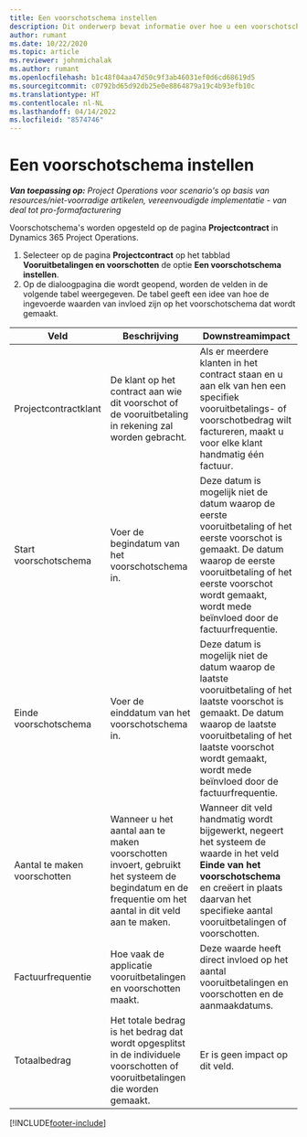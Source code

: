 ```yaml
---
title: Een voorschotschema instellen
description: Dit onderwerp bevat informatie over hoe u een voorschotschema in Project Operations instelt.
author: rumant
ms.date: 10/22/2020
ms.topic: article
ms.reviewer: johnmichalak
ms.author: rumant
ms.openlocfilehash: b1c48f04aa47d50c9f3ab46031ef0d6cd68619d5
ms.sourcegitcommit: c0792bd65d92db25e0e8864879a19c4b93efb10c
ms.translationtype: HT
ms.contentlocale: nl-NL
ms.lasthandoff: 04/14/2022
ms.locfileid: "8574746"
---
```

# <a name="set-up-a-retainer-schedule"></a>Een voorschotschema instellen

_**Van toepassing op:** Project Operations voor scenario's op basis van resources/niet-voorradige artikelen, vereenvoudigde implementatie - van deal tot pro-formafacturering_

Voorschotschema's worden opgesteld op de pagina **Projectcontract** in Dynamics 365 Project Operations.

1. Selecteer op de pagina **Projectcontract** op het tabblad **Vooruitbetalingen en voorschotten** de optie **Een voorschotschema instellen**.
2. Op de dialoogpagina die wordt geopend, worden de velden in de volgende tabel weergegeven. De tabel geeft een idee van hoe de ingevoerde waarden van invloed zijn op het voorschotschema dat wordt gemaakt.

| Veld | Beschrijving | Downstreamimpact |
| --- | --- | --- |
| Projectcontractklant | De klant op het contract aan wie dit voorschot of de vooruitbetaling in rekening zal worden gebracht. | Als er meerdere klanten in het contract staan en u aan elk van hen een specifiek vooruitbetalings- of voorschotbedrag wilt factureren, maakt u voor elke klant handmatig één factuur. |
| Start voorschotschema | Voer de begindatum van het voorschotschema in. | Deze datum is mogelijk niet de datum waarop de eerste vooruitbetaling of het eerste voorschot is gemaakt. De datum waarop de eerste vooruitbetaling of het eerste voorschot wordt gemaakt, wordt mede beïnvloed door de factuurfrequentie. |
| Einde voorschotschema | Voer de einddatum van het voorschotschema in. | Deze datum is mogelijk niet de datum waarop de laatste vooruitbetaling of het laatste voorschot is gemaakt. De datum waarop de laatste vooruitbetaling of het laatste voorschot wordt gemaakt, wordt mede beïnvloed door de factuurfrequentie. |
| Aantal te maken voorschotten | Wanneer u het aantal aan te maken voorschotten invoert, gebruikt het systeem de begindatum en de frequentie om het aantal in dit veld aan te maken. | Wanneer dit veld handmatig wordt bijgewerkt, negeert het systeem de waarde in het veld **Einde van het voorschotschema** en creëert in plaats daarvan het specifieke aantal vooruitbetalingen of voorschotten. |
| Factuurfrequentie | Hoe vaak de applicatie vooruitbetalingen en voorschotten maakt. | Deze waarde heeft direct invloed op het aantal vooruitbetalingen en voorschotten en de aanmaakdatums. |
| Totaalbedrag | Het totale bedrag is het bedrag dat wordt opgesplitst in de individuele voorschotten of vooruitbetalingen die worden gemaakt. | Er is geen impact op dit veld. |


[!INCLUDE[footer-include](../../includes/footer-banner.md)]